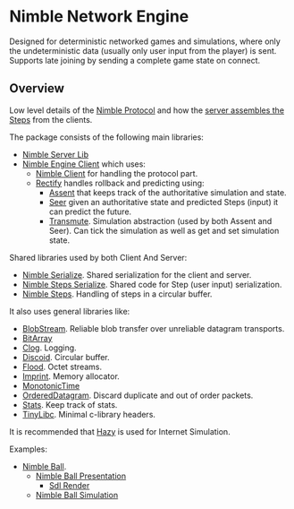 # Nimble Network Engine

Designed for deterministic networked games and simulations, where only the undeterministic data (usually only user input from the player) is sent.
Supports late joining by sending a complete game state on connect.

## Overview

Low level details of the [Nimble Protocol](https://github.com/piot/nimble-serialize-c/blob/main/docs/index.adoc) and how the [server assembles the Steps](https://github.com/piot/nimble-server-lib/blob/main/docs/index.adoc) from the clients.

The package consists of the following main libraries:

* [Nimble Server Lib](https://github.com/piot/nimble-server-lib)
* [Nimble Engine Client](https://github.com/piot/nimble-engine-client)  which uses:
  * [Nimble Client](https://github.com/piot/nimble-client-c) for handling the protocol part.
  * [Rectify](https://github.com/piot/rectify-c) handles rollback and predicting using:
    * [Assent](https://github.com/piot/assent-c) that keeps track of the authoritative simulation and state.
    * [Seer](https://github.com/piot/seer-c) given an authoritative state and predicted Steps (input) it can predict the future.
    * [Transmute](https://github.com/piot/transmute-c). Simulation abstraction (used by both Assent and Seer). Can tick the simulation as well as get and set simulation state.

Shared libraries used by both Client And Server:

* [Nimble Serialize](https://github.com/piot/nimble-serialize-c). Shared serialization for the client and server.
* [Nimble Steps Serialize](https://github.com/piot/nimble-steps-serialize-c). Shared code for Step (user input) serialization.
* [Nimble Steps](https://github.com/piot/nimble-steps-c). Handling of steps in a circular buffer.

It also uses general libraries like:

* [BlobStream](https://github.com/piot/blob-stream). Reliable blob transfer over unreliable datagram transports.
* [BitArray](https://github.com/piot/bit-array)
* [Clog](https://github.com/piot/clog). Logging.
* [Discoid](https://github.com/piot/discoid-c). Circular buffer.
* [Flood](https://github.com/piot/flood-c). Octet streams.
* [Imprint](https://github.com/piot/imprint). Memory allocator.
* [MonotonicTime](https://github.com/piot/monotonic-time-c)
* [OrderedDatagram](https://github.com/piot/ordered-datagram-c). Discard duplicate and out of order packets.
* [Stats](https://github.com/piot/stats-c). Keep track of stats.
* [TinyLibc](https://github.com/piot/tiny-libc). Minimal c-library headers.

It is recommended that [Hazy](https://github.com/piot/hazy-c) is used for Internet Simulation.

Examples:

* [Nimble Ball](https://github.com/piot/nimble-ball).
  * [Nimble Ball Presentation](https://github.com/piot/nimble-ball-presentation)
    * [Sdl Render](https://github.com/piot/sdl-render)
  * [Nimble Ball Simulation](https://github.com/piot/nimble-ball-simulation)
